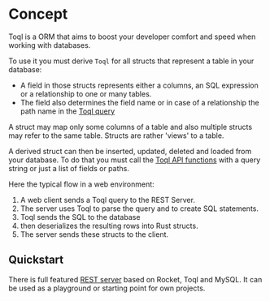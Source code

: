 # Concept

Toql is a ORM that aims to boost your developer comfort and speed when working with databases.

To use it you must derive `Toql` for all structs that represent a table in your database:
- A field in those structs represents either a columns, an SQL expression or a
relationship to one or many tables.
- The field also determines the field name or in case of a relationship the path name in the [Toql query](5-query-language/1-introduction.md)

A struct may map only some columns of a table and also multiple structs may refer to the same table. Structs are rather 'views' to a table.

A derived struct can then be inserted, updated, deleted and loaded from your database. To do that you must call the [Toql API functions](3-api/1-introduction.md) with a query string or just a list of fields or paths.

Here the typical flow in a web environment:
1. A web client sends a Toql query to the REST Server.
2. The server uses Toql to parse the query and to create SQL statements.
3. Toql sends the SQL to the database
4. then deserializes the resulting rows into Rust structs.
5. The server sends these structs to the client.

## Quickstart
There is full featured [REST server](https://github.com/roy-ganz/todo_rotomy) based on Rocket, Toql and MySQL. It can be used as a playground or starting point for own projects.


